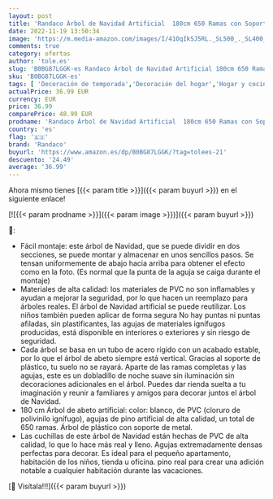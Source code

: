 ```yaml
---
layout: post
title: 'Randaco Árbol de Navidad Artificial  180cm 650 Ramas con Soporte de Metal  Material PVC Resistente al Fuego  Fácil de Montar  Árbol de Navidad para decoración de Navidad  Blanco '
date: 2022-11-19 13:50:34
image: 'https://m.media-amazon.com/images/I/41OqIkSJ5RL._SL500_._SL400_.jpg'
comments: true
category: ofertas
author: 'tole.es'
slug: 'B0BG87LGGK-es Randaco Árbol de Navidad Artificial 180cm 650 Ramas con...'
sku: 'B0BG87LGGK-es'
tags: [ 'Decoración de temporada','Decoración del hogar','Hogar y cocina','navidad','randaco','Árboles de navidad','🇪🇸', ]
actualPrice: 36.99 EUR
currency: EUR
price: 36.99
comparePrice: 48.99 EUR
prodname: 'Randaco Árbol de Navidad Artificial  180cm 650 Ramas con Soporte de Metal  Material PVC Resistente al Fuego  Fácil de Montar  Árbol de Navidad para decoración de Navidad  Blanco '
country: 'es'
flag: '🇪🇸'
brand: 'Randaco'
buyurl: 'https://www.amazon.es/dp/B0BG87LGGK/?tag=tolees-21'
descuento: '24.49'
average: '36.99'
---
```


Ahora mismo tienes [{{< param title >}}]({{< param buyurl >}}) en el siguiente enlace!

[![{{< param prodname >}}]({{< param image >}})]({{< param buyurl >}})

🔎:

- Fácil montaje: este árbol de Navidad, que se puede dividir en dos secciones, se puede montar y almacenar en unos sencillos pasos. Se tensan uniformemente de abajo hacia arriba para obtener el efecto como en la foto. (Es normal que la punta de la aguja se caiga durante el montaje)
- Materiales de alta calidad: los materiales de PVC no son inflamables y ayudan a mejorar la seguridad, por lo que hacen un reemplazo para árboles reales. El árbol de Navidad artificial se puede reutilizar. Los niños también pueden aplicar de forma segura No hay puntas ni puntas afiladas, sin plastificantes, las agujas de materiales ignífugos producidas, está disponible en interiores o exteriores y sin riesgo de seguridad.
- Cada árbol se basa en un tubo de acero rígido con un acabado estable, por lo que el árbol de abeto siempre está vertical. Gracias al soporte de plástico, tu suelo no se rayará. Aparte de las ramas completas y las agujas, este es un dobladillo de noche suave sin iluminación sin decoraciones adicionales en el árbol. Puedes dar rienda suelta a tu imaginación y reunir a familiares y amigos para decorar juntos el árbol de Navidad.
- 180 cm Árbol de abeto artificial: color: blanco, de PVC (cloruro de polivinilo ignífugo), agujas de pino artificial de alta calidad, un total de 650 ramas. Árbol de plástico con soporte de metal.
- Las cuchillas de este árbol de Navidad están hechas de PVC de alta calidad, lo que lo hace más real y lleno. Agujas extremadamente densas perfectas para decorar. Es ideal para el pequeño apartamento, habitación de los niños, tienda u oficina. pino real para crear una adición notable a cualquier habitación durante las vacaciones.

[🛒 Visítala!!!]({{< param buyurl >}})
